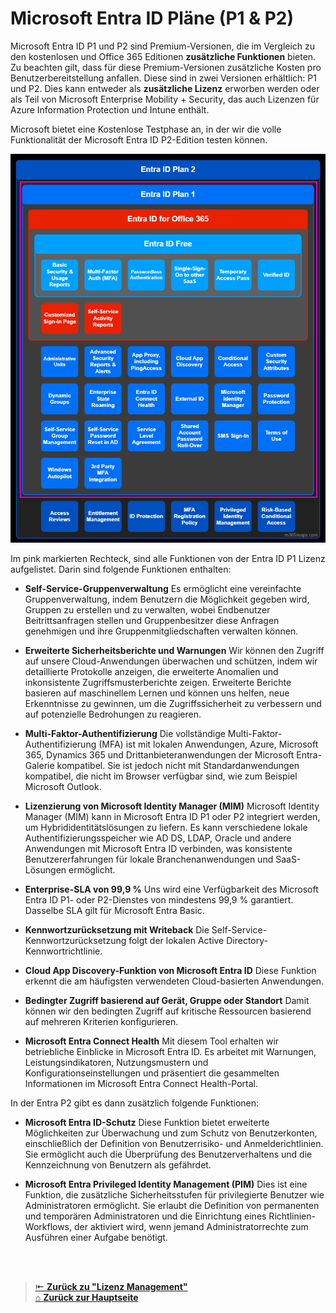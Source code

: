 # Microsoft Entra ID Pläne (P1 & P2)

Microsoft Entra ID P1 und P2 sind Premium-Versionen, die im Vergleich zu den kostenlosen und Office 365 Editionen **zusätzliche Funktionen** bieten. Zu beachten gilt, dass für diese Premium-Versionen zusätzliche Kosten pro Benutzerbereitstellung anfallen. Diese sind in zwei Versionen erhältlich: P1 und P2. Dies kann entweder als **zusätzliche Lizenz** erworben werden oder als Teil von Microsoft Enterprise Mobility + Security, das auch Lizenzen für Azure Information Protection und Intune enthält.

Microsoft bietet eine Kostenlose Testphase an, in der wir die volle Funktionalität der Microsoft Entra ID P2-Edition testen können.

![Licence Overview of Entra ID P1 and P2](Images/LicenceOverviewEntraP1and2.png)

Im pink markierten Rechteck, sind alle Funktionen von der Entra ID P1 Lizenz aufgelistet. 
Darin sind folgende Funktionen enthalten:

- **Self-Service-Gruppenverwaltung**
  Es ermöglicht eine vereinfachte Gruppenverwaltung, indem Benutzern die Möglichkeit gegeben wird, Gruppen zu erstellen und zu verwalten, wobei Endbenutzer Beitrittsanfragen stellen und Gruppenbesitzer diese Anfragen genehmigen und ihre Gruppenmitgliedschaften verwalten können.
  
- **Erweiterte Sicherheitsberichte und Warnungen**
  Wir können den Zugriff auf unsere Cloud-Anwendungen überwachen und schützen, indem wir detaillierte Protokolle anzeigen, die erweiterte Anomalien und inkonsistente Zugriffsmusterberichte zeigen.
  Erweiterte Berichte basieren auf maschinellem Lernen und können uns helfen, neue Erkenntnisse zu gewinnen, um die Zugriffssicherheit zu verbessern und auf potenzielle Bedrohungen zu reagieren.
  
- **Multi-Faktor-Authentifizierung**
  Die vollständige Multi-Faktor-Authentifizierung (MFA) ist mit lokalen Anwendungen, Azure, Microsoft 365, Dynamics 365 und Drittanbieteranwendungen der Microsoft Entra-Galerie kompatibel. Sie ist jedoch nicht mit Standardanwendungen kompatibel, die nicht im Browser verfügbar sind, wie zum Beispiel Microsoft Outlook.
  
- **Lizenzierung von Microsoft Identity Manager (MIM)**
  Microsoft Identity Manager (MIM) kann in Microsoft Entra ID P1 oder P2 integriert werden, um Hybrididentitätslösungen zu liefern. Es kann verschiedene lokale Authentifizierungsspeicher wie AD DS, LDAP, Oracle und andere Anwendungen mit Microsoft Entra ID verbinden, was konsistente Benutzererfahrungen für lokale Branchenanwendungen und SaaS-Lösungen ermöglicht.
  
- **Enterprise-SLA von 99,9 %**
  Uns wird eine Verfügbarkeit des Microsoft Entra ID P1- oder P2-Dienstes von mindestens 99,9 % garantiert. Dasselbe SLA gilt für Microsoft Entra Basic.
  
- **Kennwortzurücksetzung mit Writeback**
  Die Self-Service-Kennwortzurücksetzung folgt der lokalen Active Directory-Kennwortrichtlinie.
  
- **Cloud App Discovery-Funktion von Microsoft Entra ID**
  Diese Funktion erkennt die am häufigsten verwendeten Cloud-basierten Anwendungen.
  
- **Bedingter Zugriff basierend auf Gerät, Gruppe oder Standort**
  Damit können wir den bedingten Zugriff auf kritische Ressourcen basierend auf mehreren Kriterien konfigurieren.
  
- **Microsoft Entra Connect Health**
  Mit diesem Tool erhalten wir betriebliche Einblicke in Microsoft Entra ID. Es arbeitet mit Warnungen, Leistungsindikatoren, Nutzungsmustern und Konfigurationseinstellungen und präsentiert die gesammelten Informationen im Microsoft Entra Connect Health-Portal.

In der Entra P2 gibt es dann zusätzlich folgende Funktionen:

- **Microsoft Entra ID-Schutz**
  Diese Funktion bietet erweiterte Möglichkeiten zur Überwachung und zum Schutz von Benutzerkonten, einschließlich der Definition von Benutzerrisiko- und Anmelderichtlinien. Sie ermöglicht auch die Überprüfung des Benutzerverhaltens und die Kennzeichnung von Benutzern als gefährdet.
  
- **Microsoft Entra Privileged Identity Management (PIM)** 
  Dies ist eine Funktion, die zusätzliche Sicherheitsstufen für privilegierte Benutzer wie Administratoren ermöglicht. Sie erlaubt die Definition von permanenten und temporären Administratoren und die Einrichtung eines Richtlinien-Workflows, der aktiviert wird, wenn jemand Administratorrechte zum Ausführen einer Aufgabe benötigt.
  

<br>
<br>

> [⇤ **Zurück zu "Lizenz Management"**](Azure_Theorie/LicenceManagement) <br>
> [⌂ **Zurück zur Hauptseite**](https://gitlab.com/e-portfolio1/hf-cloud-native-engineer/semesterarbeiten/semesterarbeit-1)